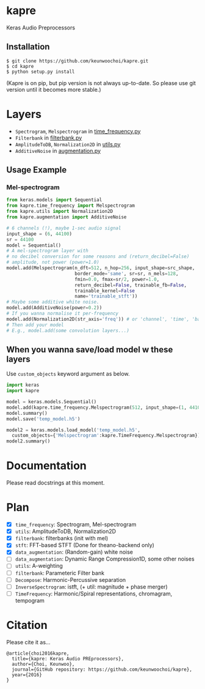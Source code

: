 # kapre
Keras Audio Preprocessors

## Installation
```
$ git clone https://github.com/keunwoochoi/kapre.git
$ cd kapre
$ python setup.py install
```
(Kapre is on pip, but pip version is not always up-to-date. 
So please use git version until it becomes more stable.)

# Layers

* `Spectrogram`, `Melspectrogram` in [time_frequency.py](https://github.com/keunwoochoi/kapre/blob/master/kapre/time_frequency.py)
* `Filterbank` in [filterbank.py](https://github.com/keunwoochoi/kapre/blob/master/kapre/time_frequency.py)
* `AmplitudeToDB`, `Normalization2D` in [utils.py](https://github.com/keunwoochoi/kapre/blob/master/kapre/utils.py)
* `AdditiveNoise` in [augmentation.py](https://github.com/keunwoochoi/kapre/blob/master/kapre/augmentation.py)

## Usage Example

### Mel-spectrogram
```python
from keras.models import Sequential
from kapre.time_frequency import Melspectrogram
from kapre.utils import Normalization2D
from kapre.augmentation import AdditiveNoise

# 6 channels (!), maybe 1-sec audio signal
input_shape = (6, 44100) 
sr = 44100
model = Sequential()
# A mel-spectrogram layer with
# no decibel conversion for some reasons and (return_decibel=False)
# amplitude, not power (power=1.0)
model.add(Melspectrogram(n_dft=512, n_hop=256, input_shape=src_shape,
                         border_mode='same', sr=sr, n_mels=128,
                         fmin=0.0, fmax=sr/2, power=1.0,
                         return_decibel=False, trainable_fb=False,
                         trainable_kernel=False
                         name='trainable_stft'))
# Maybe some additive white noise.
model.add(AdditiveNoise(power=0.2))
# If you wanna normalise it per-frequency
model.add(Normalization2D(str_axis='freq')) # or 'channel', 'time', 'batch', 'data_sample'
# Then add your model
# E.g., model.add(some convolution layers...)
```

## When you wanna save/load model w these layers

Use `custom_objects` keyword argument as below.

```python
import keras
import kapre

model = keras.models.Sequential()
model.add(kapre.time_frequency.Melspectrogram(512, input_shape=(1, 44100)))
model.summary()
model.save('temp_model.h5')

model2 = keras.models.load_model('temp_model.h5', 
  custom_objects={'Melspectrogram':kapre.TimeFrequency.Melspectrogram})
model2.summary()
```

# Documentation
Please read docstrings at this moment.

# Plan

  - [x] `time_frequency`: Spectrogram, Mel-spectrogram
  - [x] `utils`: AmplitudeToDB, Normalization2D
  - [x] `filterbank`: filterbanks (init with mel)
  - [x] `stft`: FFT-based STFT (Done for theano-backend only)
  - [x] `data_augmentation`: (Random-gain) white noise
  - [ ] `data_augmentation`: Dynamic Range Compression1D, some other noises
  - [ ] `utils`: A-weighting
  - [ ] `filterbank`: Parameteric Filter bank
  - [ ] `Decompose`: Harmonic-Percussive separation
  - [ ] `InverseSpectrogram`: istft, (+ util: magnitude + phase merger)
  - [ ] `TimeFrequency`: Harmonic/Spiral representations, chromagram, tempogram

# Citation
Please cite it as...

```
@article{choi2016kapre,
  title={kapre: Keras Audio PREprocessors},
  author={Choi, Keunwoo},
  journal={GitHub repository: https://github.com/keunwoochoi/kapre},
  year={2016}
}
```